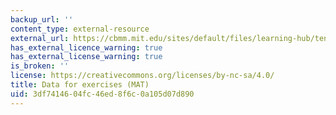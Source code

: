 ```yaml
---
backup_url: ''
content_type: external-resource
external_url: https://cbmm.mit.edu/sites/default/files/learning-hub/tensordata.mat
has_external_licence_warning: true
has_external_license_warning: true
is_broken: ''
license: https://creativecommons.org/licenses/by-nc-sa/4.0/
title: Data for exercises (MAT)
uid: 3df74146-04fc-46ed-8f6c-0a105d07d890
---
```

